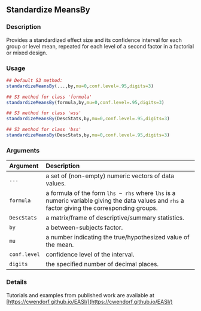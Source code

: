 ## Standardize MeansBy

### Description

Provides a standardized effect size and its confidence interval for each group or level mean, repeated for each level of a second factor in a factorial or mixed design.

### Usage

```r
## Default S3 method:
standardizeMeansBy(...,by,mu=0,conf.level=.95,digits=3)

## S3 method for class 'formula'
standardizeMeansBy(formula,by,mu=0,conf.level=.95,digits=3)

## S3 method for class 'wss'
standardizeMeansBy(DescStats,by,mu=0,conf.level=.95,digits=3)

## S3 method for class 'bss'
standardizeMeansBy(DescStats,by,mu=0,conf.level=.95,digits=3)
```

### Arguments

Argument | Description
:-- | :--
```...``` | a set of (non-empty) numeric vectors of data values.
```formula``` | a formula of the form `lhs ~ rhs` where `lhs` is a numeric variable giving the data values and `rhs` a factor giving the corresponding groups.
```DescStats``` | a matrix/frame of descriptive/summary statistics.
```by``` | a between-subjects factor.
```mu``` | a number indicating the true/hypothesized value of the mean.
```conf.level``` | confidence level of the interval.
```digits``` | the specified number of decimal places.

### Details

Tutorials and examples from published work are available at [https://cwendorf.github.io/EASI/](https://cwendorf.github.io/EASI/) 
